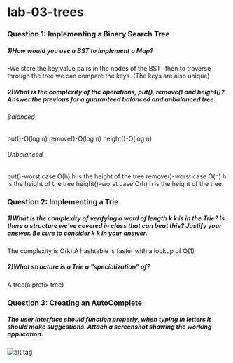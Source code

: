 # lab-03-trees

### Question 1: Implementing a Binary Search Tree
##### 1)How would you use a BST to implement a Map?
-We store the key,value pairs in the nodes of the BST
-then to traverse through the tree we can compare the keys. (The keys are also unique)
##### 2)What is the complexity of the operations, put(), remove() and height()? Answer the previous for a guaranteed balanced and unbalanced tree
###### Balanced
put()-O(log n)
remove()-O(log n)
height()-O(log n)
###### Unbalanced
put()-worst case O(h) h is the height of the tree
remove()-worst case O(h) h is the height of the tree
height()-worst case O(h) h is the height of the tree
### Question 2: Implementing a Trie
##### 1)What is the complexity of verifying a word of length k k is in the Trie? Is there a structure we've covered in class that can beat this? Justify your answer. Be sure to consider k k in your answer.
The complexity is O(k),A hashtable is faster with a lookup of O(1)
##### 2)What structure is a Trie a "specialization" of?
A tree(a prefix tree)
### Question 3: Creating an AutoComplete
##### The user interface should function properly, when typing in letters it should make suggestions. Attach a screenshot showing the working application.
![alt tag](https://raw.githubusercontent.com/uwoece-se2205b-2017/lab-3-trees-JedraPeake/master/Capture.PNG?token=AXFuEX_tWvoLFUCrUPSNn68TL_iyp0T7ks5YwZB-wA%3D%3D)
